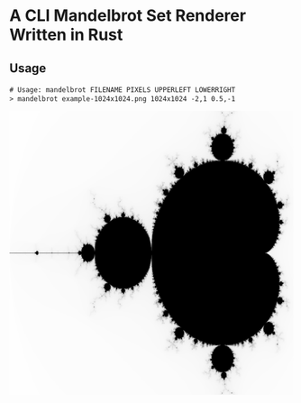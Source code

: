 # A CLI Mandelbrot Set Renderer Written in Rust #

## Usage ##

```
# Usage: mandelbrot FILENAME PIXELS UPPERLEFT LOWERRIGHT
> mandelbrot example-1024x1024.png 1024x1024 -2,1 0.5,-1
```

![Mandelbrot Set](example-1024.png)

